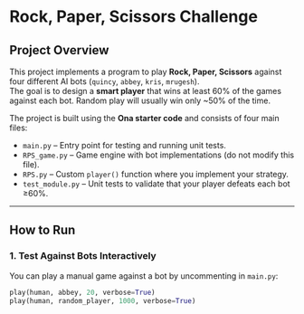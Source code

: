 # Rock, Paper, Scissors Challenge

## Project Overview
This project implements a program to play **Rock, Paper, Scissors** against four different AI bots (`quincy`, `abbey`, `kris`, `mrugesh`).  
The goal is to design a **smart player** that wins at least 60% of the games against each bot. Random play will usually win only ~50% of the time.

The project is built using the **Ona starter code** and consists of four main files:
- `main.py` – Entry point for testing and running unit tests.
- `RPS_game.py` – Game engine with bot implementations (do not modify this file).
- `RPS.py` – Custom `player()` function where you implement your strategy.
- `test_module.py` – Unit tests to validate that your player defeats each bot ≥60%.

---

## How to Run

### 1. Test Against Bots Interactively
You can play a manual game against a bot by uncommenting in `main.py`:

```python
play(human, abbey, 20, verbose=True)
play(human, random_player, 1000, verbose=True)
